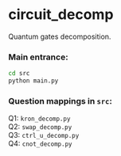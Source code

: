 # circuit_decomp
Quantum gates decomposition.

### Main entrance:
```bash
cd src 
python main.py
```
### Question mappings in `src`: 
Q1: `kron_decomp.py`  
Q2: `swap_decomp.py`  
Q3: `ctrl_u_decomp.py`  
Q4: `cnot_decomp.py`  
